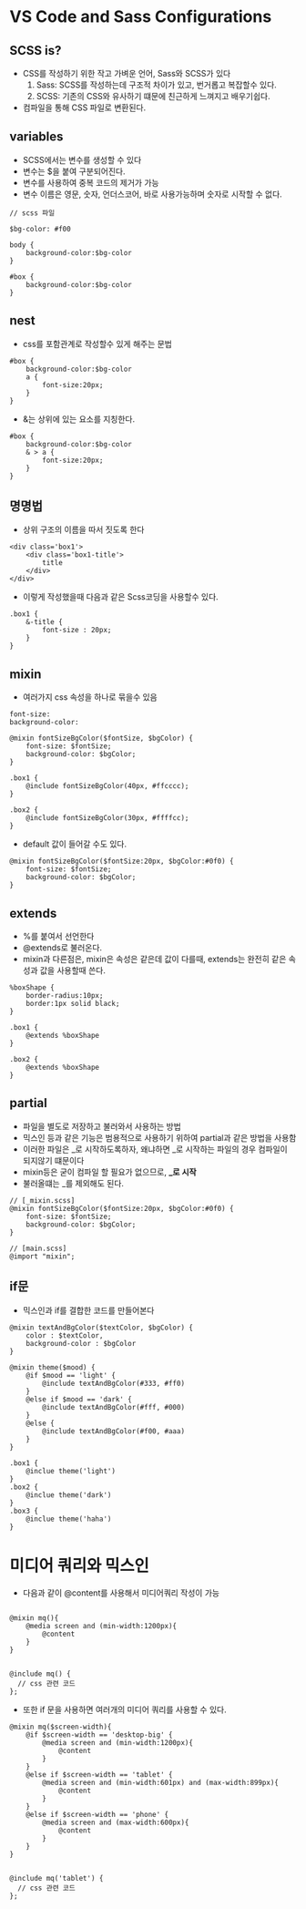 # VS Code and Sass Configurations

## SCSS is?

- CSS를 작성하기 위한 작고 가벼운 언어, Sass와 SCSS가 있다
    1. Sass: SCSS를 작성하는데 구조적 차이가 있고, 번거롭고 복잡할수 있다.
    2. SCSS: 기존의 CSS와 유사하기 떄문에 친근하게 느껴지고 배우기쉽다.
- 컴파일을 통해 CSS 파일로 변환된다.


## variables

- SCSS에서는 변수를 생성할 수 있다
- 변수는 $을 붙여 구분되어진다.
- 변수를 사용하여 중복 코드의 제거가 가능
- 변수 이름은 영문, 숫자, 언더스코어, 바로 사용가능하며 숫자로 시작할 수 없다.

```
// scss 파일

$bg-color: #f00

body {
    background-color:$bg-color
}

#box {
    background-color:$bg-color
}

```

## nest

- css를 포함관계로 작성할수 있게 해주는 문법

```
#box {
    background-color:$bg-color
    a {
        font-size:20px;
    }
}
```

- &는 상위에 있는 요소를 지칭한다.

```
#box {
    background-color:$bg-color
    & > a {
        font-size:20px;
    }
}
```

## 명명법
- 상위 구조의 이름을 따서 짓도록 한다

```
<div class='box1'>
    <div class='box1-title'>
        title
    </div>
</div>
```

- 이렇게 작성했을때 다음과 같은 Scss코딩을 사용할수 있다.

```
.box1 {
    &-title {
        font-size : 20px;
    }
}
```

## mixin

- 여러가지 css 속성을 하나로 묶을수 있음

```
font-size:
background-color:

@mixin fontSizeBgColor($fontSize, $bgColor) {
    font-size: $fontSize;
    background-color: $bgColor;
}

.box1 {
    @include fontSizeBgColor(40px, #ffcccc);
}

.box2 {
    @include fontSizeBgColor(30px, #ffffcc);
}
```

- default 값이 들어갈 수도 있다.

```
@mixin fontSizeBgColor($fontSize:20px, $bgColor:#0f0) {
    font-size: $fontSize;
    background-color: $bgColor;
}
```

## extends

- %를 붙여서 선언한다
- @extends로 불러온다.
- mixin과 다른점은, mixin은 속성은 같은데 값이 다를때, extends는 완전히 같은 속성과 값을 사용할때 쓴다.

```
%boxShape {
    border-radius:10px;
    border:1px solid black;
}

.box1 {
    @extends %boxShape
}

.box2 {
    @extends %boxShape
}

```


## partial

- 파일을 별도로 저장하고 불러와서 사용하는 방법
- 믹스인 등과 같은 기능은 범용적으로 사용하기 위하여 partial과 같은 방법을 사용함
- 이러한 파일은 _로 시작하도록하자, 왜냐하면 _로 시작하는 파일의 경우 컴파일이 되지않기 떄문이다
- mixin등은 굳이 컴파일 할 필요가 없으므로, **_로 시작**
- 불러올떄는 _를 제외해도 된다.

```
// [_mixin.scss]
@mixin fontSizeBgColor($fontSize:20px, $bgColor:#0f0) {
    font-size: $fontSize;
    background-color: $bgColor;
}

// [main.scss]
@import "mixin";
```

## if문

- 믹스인과 if를 결합한 코드를 만들어본다

```
@mixin textAndBgColor($textColor, $bgColor) {
    color : $textColor,
    background-color : $bgColor
}

@mixin theme($mood) {
    @if $mood == 'light' {
        @include textAndBgColor(#333, #ff0)
    }
    @else if $mood == 'dark' {
        @include textAndBgColor(#fff, #000)
    }
    @else {
        @include textAndBgColor(#f00, #aaa)
    }
}

.box1 { 
    @inclue theme('light')
}
.box2 { 
    @inclue theme('dark')
}
.box3 { 
    @inclue theme('haha')
}
```

# 미디어 쿼리와 믹스인

- 다음과 같이 @content를 사용해서 미디어쿼리 작성이 가능
```

@mixin mq(){
    @media screen and (min-width:1200px){
        @content
    }
}


@include mq() {
  // css 관련 코드  
};

```

- 또한 if 문을 사용하면 여러개의 미디어 쿼리를 사용할 수 있다.
```
@mixin mq($screen-width){
    @if $screen-width == 'desktop-big' {
        @media screen and (min-width:1200px){
            @content
        }
    }
    @else if $screen-width == 'tablet' {
        @media screen and (min-width:601px) and (max-width:899px){
            @content
        }
    }
    @else if $screen-width == 'phone' {
        @media screen and (max-width:600px){
            @content
        }
    }
}


@include mq('tablet') {
  // css 관련 코드  
};
```